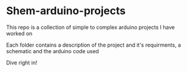 # Shem-arduino-projects
This repo is a collection of simple to complex arduino projects I have worked on <br />

Each folder contains a description of the project and it's requirments, a schematic and the arduino code used

Dive right in!
